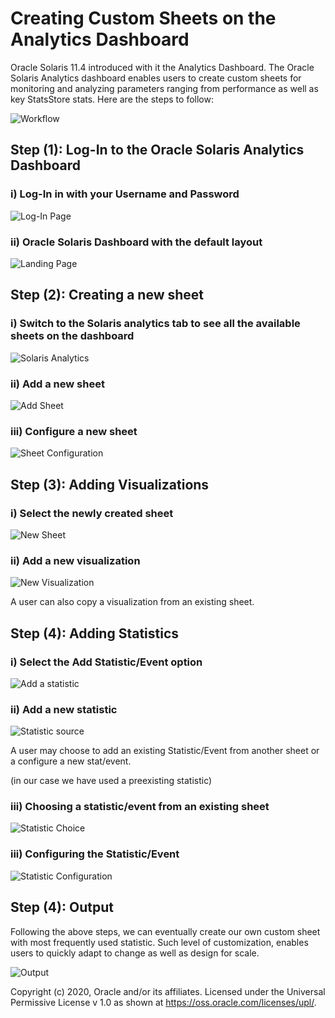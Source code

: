 # Creating Custom Sheets on the Analytics Dashboard

Oracle Solaris 11.4 introduced with it the Analytics Dashboard. The Oracle Solaris Analytics dashboard enables users to create custom sheets for monitoring and analyzing parameters ranging from performance as well as key StatsStore stats. Here are the steps to follow:

![Workflow](/Images/workflow.png)

## Step (1): Log-In to the Oracle Solaris Analytics Dashboard

### i) Log-In in with your Username and Password

![Log-In Page](/Images/img1.png)

### ii) Oracle Solaris Dashboard with the default layout

![Landing Page](/Images/img2.png)



## Step (2): Creating a new sheet

### i) Switch to the Solaris analytics tab to see all the available sheets on the dashboard

![Solaris Analytics](/Images/img3.png)

### ii) Add a new sheet

![Add Sheet](/Images/img4.png)

### iii) Configure a new sheet

![Sheet Configuration](/Images/img5.png)



## Step (3): Adding Visualizations

### i) Select the newly created sheet

![New Sheet](/Images/img6.png)

### ii) Add a new visualization

![New Visualization](/Images/img7.png)

A user can also copy a visualization from an existing sheet.



## Step (4): Adding Statistics 

### i) Select the Add Statistic/Event option 

![Add a statistic](/Images/img8.png)



### ii) Add a new statistic

![Statistic source](/Images/img9.png)

A user may choose to add an existing Statistic/Event from another sheet or a configure a new stat/event.

(in our case we have used a preexisting statistic)



### iii) Choosing a statistic/event from an existing sheet

![Statistic Choice](/Images/img10.png)

### iii) Configuring the Statistic/Event

![Statistic Configuration](/Images/img11.png)



## Step (4): Output 

Following the above steps, we can eventually create our own custom sheet with most frequently used statistic. Such level of customization, enables users to quickly adapt to change as well as design for scale.

![Output](/Images/img12.png)





Copyright (c) 2020, Oracle and/or its affiliates.
 Licensed under the Universal Permissive License v 1.0 as shown at <https://oss.oracle.com/licenses/upl/>.